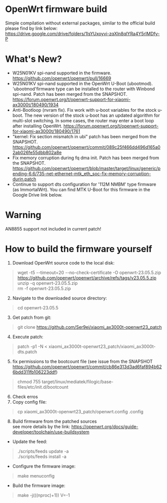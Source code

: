 # OpenWrt firmware build
Simple compilation without external packages, similar to the official build please find by link below:<br>
https://drive.google.com/drive/folders/1lsYUxoyvi-zqXln8qlYRa4Y5rIMDfy-P<br>

# What's New?
- W25N01KV spi-nand supported in the firmware.
https://github.com/openwrt/openwrt/pull/16669
- W25N01KV spi-nand supported in the OpenWrt U-Boot (ubootmod).
'ubootmod'firmware type can be installed to the router with Winbond spi-nand.
Patch has been merged from the SNAPSHOT.
https://forum.openwrt.org/t/openwrt-support-for-xiaomi-ax3000t/180490/1934
- Anti-Bootloop (nvram fix).
Fix work with u-boot variables for the stock u-boot.
The new version of the stock u-boot has an updated algorithm for multi-slot switching. In some cases, the router may enter a boot loop after installing OpenWrt.
https://forum.openwrt.org/t/openwrt-support-for-xiaomi-ax3000t/180490/1761
- "kernel: Fix section mismatch in ubi" patch has been merged from the SNAPSHOT.
https://github.com/openwrt/openwrt/commit/089c25f466dd496d165a02ab026fe55dbb802a8e
- Fix memory corruption during fq dma init. Patch has been merged from the SNAPSHOT.
https://github.com/openwrt/openwrt/blob/master/target/linux/generic/pending-6.6/735-net-ethernet-mtk_eth_soc-fix-memory-corruption-durin.patch
- Continue to support dts configuration for '112M NMBM' type firmware (as ImmortalWrt).
You can find MTK U-Boot for this firmware in the Google Drive link below.

# Warning
AN8855 support not included in current patch!

# How to build the firmware yourself
1. Download OpenWrt source code to the local disk:<br>
> wget -t5 --timeout=20 --no-check-certificate -O openwrt-23.05.5.zip https://github.com/openwrt/openwrt/archive/refs/tags/v23.05.5.zip<br>
> unzip -q openwrt-23.05.5.zip<br>
> rm -f openwrt-23.05.5.zip
2. Navigate to the downloaded source directory:<br>
> cd openwrt-23.05.5
3. Get patch from git:<br>
> git clone https://github.com/Ser9ei/xiaomi_ax3000t-openwrt23_patch
4. Execute patch:<br>
> patch -p1 -N < xiaomi_ax3000t-openwrt23_patch/xiaomi_ax3000t-dts.patch
5. fix permissions to the bootcount file (see issue from the SNAPSHOT https://github.com/openwrt/openwrt/commit/cb86e313d3ad6faf894b626bdd311fb106223ddf)
> chmod 755 target/linux/mediatek/filogic/base-files/etc/init.d/bootcount
6. Check erros
7. Copy config file:<br>
> cp xiaomi_ax3000t-openwrt23_patch/openwrt.config .config
8. Build firmware from the patched sources<br>
see more details by the link: https://openwrt.org/docs/guide-developer/toolchain/use-buildsystem<br>
- Update the feed:<br>
> ./scripts/feeds update -a<br>
> ./scripts/feeds install -a<br>
- Configure the firmware image:<br>
> make menuconfig<br>
- Build the firmware image:<br>
> make -j$(($(nproc)+1)) V=-1<br>
